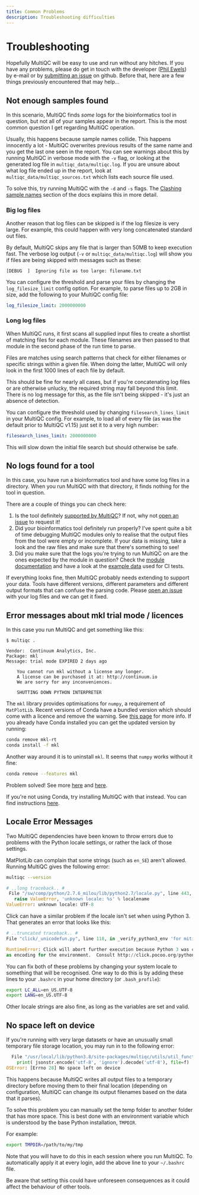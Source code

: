 ```yaml
---
title: Common Problems
description: Troubleshooting difficulties
---
```


# Troubleshooting

Hopefully MultiQC will be easy to use and run without any hitches. If you have
any problems, please do get in touch with the developer
([Phil Ewels](http://phil.ewels.co.uk)) by e-mail or by
[submitting an issue](https://github.com/ewels/MultiQC/issues/new) on github.
Before that, here are a few things previously encountered that may help...

## Not enough samples found

In this scenario, MultiQC finds _some_ logs for the bioinformatics tool
in question, but not all of your samples appear in the report. This is
the most common question I get regarding MultiQC operation.

Usually, this happens because sample names collide. This happens innocently
a lot - MultiQC overwrites previous results of the same name and you get
the last one seen in the report. You can see warnings about this by running
MultiQC in verbose mode with the `-v` flag, or looking at the generated log
file in `multiqc_data/multiqc.log`. If you are unsure about what log file
ended up in the report, look at `multiqc_data/multiqc_sources.txt` which
lists each source file used.

To solve this, try running MultiQC with the `-d` and `-s` flags.
The [Clashing sample names](../getting_started/config.md#clashing-sample-names)
section of the docs explains this in more detail.

### Big log files

Another reason that log files can be skipped is if the log filesize is very
large. For example, this could happen with very long concatenated standard out
files.

By default, MultiQC skips any file that is larger than 50MB to keep
execution fast. The verbose log output (`-v` or `multiqc_data/multiqc.log`) will
show you if files are being skipped with messages such as these:

```
[DEBUG  ]  Ignoring file as too large: filename.txt
```

You can configure the threshold and parse your files by changing the
`log_filesize_limit` config option. For example, to parse files up to 2GB in
size, add the following to your MultiQC config file:

```yaml
log_filesize_limit: 2000000000
```

### Long log files

When MultiQC runs, it first scans all supplied input files to create a shortlist
of matching files for each module. These filenames are then passed to that module
in the second phase of the run time to parse.

Files are matches using search patterns that check for either filenames or specific
strings within a given file. When doing the latter, MultiQC will only look in the first
1000 lines of each file by default.

This should be fine for nearly all cases, but if you're concatenating log files
or are otherwise unlucky, the required string may fall beyond this limit.
There is no log message for this, as the file isn't being skipped - it's just an
absence of detection.

You can configure the threshold used by changing `filesearch_lines_limit` in your MultiQC config.
For example, to load all of every file (as was the default prior to MultiQC v1.15)
just set it to a very high number:

```yaml
filesearch_lines_limit: 2000000000
```

This will slow down the initial file search but should otherwise be safe.

## No logs found for a tool

In this case, you have run a bioinformatics tool and have some log files in
a directory. When you run MultiQC with that directory, it finds nothing
for the tool in question.

There are a couple of things you can check here:

1. Is the tool definitely
   [supported by MultiQC](https://github.com/ewels/MultiQC)? If not, why
   not [open an issue](https://github.com/ewels/MultiQC/issues/new) to
   request it!
2. Did your bioinformatics tool definitely run properly? I've spent quite
   a bit of time debugging MultiQC modules only to realise that the output
   files from the tool were empty or incomplete. If your data is missing,
   take a look and the raw files and make sure that there's something to see!
3. Did you make sure that the logs you're trying to run MultiQC on are the ones
   expected by the module in question? Check the [module documentation](https://multiqc.info/modules/)
   and have a look at the [example data](https://github.com/ewels/MultiQC_TestData/tree/master/data/modules) used for CI tests.

If everything looks fine, then MultiQC probably needs extending to support
your data. Tools have different versions, different parameters and different
output formats that can confuse the parsing code.
Please [open an issue](https://github.com/ewels/MultiQC/issues/new) with
your log files and we can get it fixed.

## Error messages about mkl trial mode / licences

In this case you run MultiQC and get something like this:

```
$ multiqc .

Vendor:  Continuum Analytics, Inc.
Package: mkl
Message: trial mode EXPIRED 2 days ago

    You cannot run mkl without a license any longer.
    A license can be purchased it at: http://continuum.io
    We are sorry for any inconveniences.

    SHUTTING DOWN PYTHON INTERPRETER
```

The `mkl` library provides optimisations for `numpy`, a requirement of
`MatPlotLib`. Recent versions of Conda have a bundled version which should
come with a licence and remove the warning. See
[this page](https://docs.continuum.io/mkl-optimizations/index#dismissing-mkl-trial-warnings)
for more info. If you already have Conda installed you can get the updated
version by running:

```bash
conda remove mkl-rt
conda install -f mkl
```

Another way around it is to uninstall `mkl`. It seems that `numpy` works
without it fine:

```bash
conda remove --features mkl
```

Problem solved! See more
[here](http://stackoverflow.com/questions/25204021/anaconda-running-python-cannot-run-mkl-without-a-license) and
[here](https://www.continuum.io/blog/developer-blog/anaconda-25-release-now-mkl-optimizations).

If you're not using Conda, try installing MultiQC with that instead. You
can find instructions [here](../getting_started/installation.md#conda).

## Locale Error Messages

Two MultiQC dependencies have been known to throw errors due to problems
with the Python locale settings, or rather the lack of those settings.

MatPlotLib can complain that some strings (such as `en_SE`) aren't allowed.
Running MultiQC gives the following error:

```bash
multiqc --version
```

```python
# ..long traceback.. #
 File "/sw/comp/python/2.7.6_milou/lib/python2.7/locale.py", line 443, in _parse_localename
   raise ValueError, 'unknown locale: %s' % localename
ValueError: unknown locale: UTF-8
```

Click can have a similar problem if the locale isn't set when using
Python 3. That generates an error that looks like this:

```python
# ..truncated traceback.. #
File "click/_unicodefun.py", line 118, in _verify_python3_env 'for mitigation steps.' + extra)

RuntimeError: Click will abort further execution because Python 3 was configured to use ASCII
as encoding for the environment.  Consult http://click.pocoo.org/python3/for mitigation steps.
```

You can fix both of these problems by changing your system locale
to something that will be recognised. One way to do this is by adding
these lines to your `.bashrc` in your home directory (or `.bash_profile`):

```bash
export LC_ALL=en_US.UTF-8
export LANG=en_US.UTF-8
```

Other locale strings are also fine, as long as the variables are set and valid.

## No space left on device

If you're running with very large datasets or have an unusually small temporary file
storage location, you may run in to the following error:

```python
  File "/usr/local/lib/python3.8/site-packages/multiqc/utils/util_functions.py", line 71, in write_data_file
    print( jsonstr.encode('utf-8', 'ignore').decode('utf-8'), file=f)
OSError: [Errno 28] No space left on device
```

This happens because MultiQC writes all output files to a temporary directory before
moving them to their final location (depending on configuration, MultiQC can change its output filenames
based on the data that it parses).

To solve this problem you can manually set the temp folder to another folder that has more space.
This is best done with an environment variable which is understood by the base Python installation, `TMPDIR`.

For example:

```bash
export TMPDIR=/path/to/my/tmp
```

Note that you will have to do this in each session where you run MultiQC. To automatically apply
it at every login, add the above line to your `~/.bashrc` file.

Be aware that setting this could have unforeseen consequences as it could affect the behaviour of other tools.

